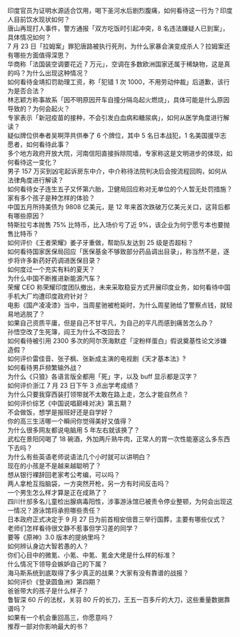 印度官员为证明水源适合饮用，喝下圣河水后剧烈腹痛，如何看待这一行为？印度人目前饮水现状如何？  
唐山再现打人事件，警方通报「双方吃饭时引起冲突，8 名违法嫌疑人已到案」，具体情况如何？  
7 月 23 日「拉姆案」罪犯唐路被执行死刑，为什么家暴会演变成杀人？拉姆案还有哪些方面值得深思？  
华商称「法国装空调要花近 7 万元」，空调在多数欧洲国家还属于稀缺物，这是真的吗？为什么出现这种情况？  
如何看待金靖扣罚助理工资，称「犯错 1 次 1000，不用劳动仲裁」后道歉，该行为是否合法？  
林志颖方称事故系「因不明原因开车自撞分隔岛起火燃烧」，具体可能是什么原因导致的？为何会起火？  
专家表示「新冠疫苗的接种，不会引发白血病和糖尿病」，如何从医学角度进行解读？  
疑似牌位供奉者吴啊萍共供奉了 6 个牌位，其中 5 名日本战犯，1 名美国援华志愿者，如何看待此事？  
多个地方政府开放大院，河南信阳直接拆除院墙，专家称这是文明进步的体现，如何看待这一变化？  
男子 157 万买到凶宅起诉房东中介，中介称待法院判决后会按流程回购，如何从法律角度进行解读？  
如何看待女子连生五子又怀第六胎，卫健局回应称对无单位的个人暂无处罚措施？家有多个孩子是种怎样的体验？  
中国五月所持美债为 9808 亿美元，是 12 年来首次跌破万亿美元关口，这背后都有哪些原因？  
特斯拉亏本抛售 75% 比特币，比入场价亏了近 9%，该企业为何宁愿亏本也要抛售比特币？  
如何评价《王者荣耀》姜子牙重做，帮助队友达到 25 级是否超标？  
如何看待国家医保局回应「医保基金不够致部分药品调出目录」，称当然不是，逐步将许多新药好药调进医保目录？  
如何度过一个充实有料的夏天？  
为什么中国不断推进新能源汽车？  
荣耀 CEO 称荣耀印度团队撤出，未来采取稳妥方式开展印度业务，如何看待中国手机大厂均遭印度政府针对？  
电影《国产凌凌漆》当中，当周星驰被枪毙时，为什么周星驰给了警察点钱，就轻易地逃脱了？  
如果自己资质平庸，但是自己不甘平凡，为自己的平凡而感到痛苦怎么办？  
孙悟空改了生死簿，阎王为什么不改回去？  
如何看待被引用 2300 多次的阿尔茨海默症「淀粉样蛋白」假说奠基性论文涉嫌造假？  
如何评价雷佳音、张子枫、张新成主演的电视剧《天才基本法》?  
如何看待男乒频繁输外战？  
为什么《只狼》各语言版全都用「死」字，以及 buff 显示都是汉字？  
如何评价浙江 7 月 23 日下午 3 点出学考成绩？  
为什么只要我穿西装打领带就不太敢在路上走，怎么才能自然点？  
如何评价综艺《中国说唱巅峰对决》第五期？  
不会做饭，想学是报班好还是自学好？  
你的高三生活哪一个瞬间你觉得美好又值得？  
为什么很多网友都说电脑用 5 年左右就该换了？  
武松在景阳冈喝了 18 碗酒，外加两斤熟牛肉，正常人的胃一次性能塞这么多东西下去吗？  
为什么有些英语老师说语法几个小时就可以讲明白？  
现在的小孩是不是越来越聪明了？  
想从银行裸辞回老家考公考编，可以吗？  
两人拿枪互指脑袋，一方突然开枪，另一方有时间反击吗？  
一个男生怎么样才算是正在成熟了？  
四川什邡多名儿童检出腺病毒阳性，涉事游泳馆已被责令停业整顿，为何会出现这一情况？游泳馆将承担哪些责任？  
日本政府正式决定于 9 月 27 日为前首相安倍晋三举行国葬，主要有哪些仪式？  
老师们怎样看待很文静不惹事但学习差的同学？  
要等《原神》3.0 版本的提纳里吗？  
如何辨认身边大智若愚的人？  
你们心目中的微氪、小氪、中氪、氪金大佬是什么样的标准？  
什么情况下领导会嫉妒自己的下属？  
海马斯系统到底取得了多少真正的战果？大家有没有靠谱的战报？  
如何评价《登录圆鱼洲》第四期？  
爸爸带大的孩子是什么样子？  
鲁智深 60 斤的法杖，关羽 80 斤的长刀，王五一百多斤的大刀，这些重量数据靠谱吗？  
如果有一个机会重回高三，你愿意吗？  
推荐一部对你影响最大的书？  
